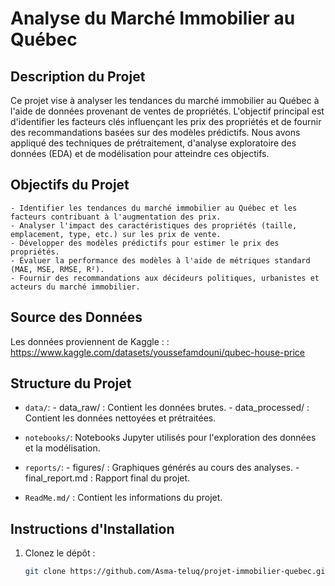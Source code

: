 # Analyse du Marché Immobilier au Québec

## Description du Projet

Ce projet vise à analyser les tendances du marché immobilier au Québec à l'aide de données provenant de ventes de propriétés. L'objectif principal est d'identifier les facteurs clés influençant les prix des propriétés et de fournir des recommandations basées sur des modèles prédictifs. Nous avons appliqué des techniques de prétraitement, d'analyse exploratoire des données (EDA) et de modélisation pour atteindre ces objectifs.

## Objectifs du Projet

    - Identifier les tendances du marché immobilier au Québec et les facteurs contribuant à l'augmentation des prix.
    - Analyser l'impact des caractéristiques des propriétés (taille, emplacement, type, etc.) sur les prix de vente.
    - Développer des modèles prédictifs pour estimer le prix des propriétés.
    - Évaluer la performance des modèles à l'aide de métriques standard (MAE, MSE, RMSE, R²).
    - Fournir des recommandations aux décideurs politiques, urbanistes et acteurs du marché immobilier.

## Source des Données

Les données proviennent de Kaggle : : https://www.kaggle.com/datasets/youssefamdouni/qubec-house-price

## Structure du Projet

 - `data/`:
            - data_raw/ : Contient les données brutes.
            - data_processed/ : Contient les données nettoyées et prétraitées.
   
 - `notebooks/`: Notebooks Jupyter utilisés pour l'exploration des données et la modélisation.
   
 - `reports/`:
        - figures/ : Graphiques générés au cours des analyses.
        - final_report.md : Rapport final du projet.
   
 - `ReadMe.md/` : Contient les informations du projet.


## Instructions d'Installation

1. Clonez le dépôt :
   ```sh
   git clone https://github.com/Asma-teluq/projet-immobilier-quebec.git